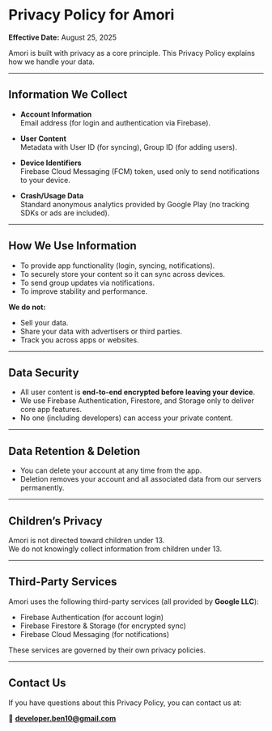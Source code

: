 # Privacy Policy for Amori

**Effective Date:** August 25, 2025  

Amori is built with privacy as a core principle. This Privacy Policy explains how we handle your data.

---

## Information We Collect

- **Account Information**  
  Email address (for login and authentication via Firebase).

- **User Content**  
  Metadata with User ID (for syncing), Group ID (for adding users).

- **Device Identifiers**  
  Firebase Cloud Messaging (FCM) token, used only to send notifications to your device.

- **Crash/Usage Data**  
  Standard anonymous analytics provided by Google Play (no tracking SDKs or ads are included).

---

## How We Use Information

- To provide app functionality (login, syncing, notifications).  
- To securely store your content so it can sync across devices.  
- To send group updates via notifications.  
- To improve stability and performance.  

**We do not:**  
- Sell your data.  
- Share your data with advertisers or third parties.  
- Track you across apps or websites.  

---

## Data Security

- All user content is **end-to-end encrypted before leaving your device**.  
- We use Firebase Authentication, Firestore, and Storage only to deliver core app features.  
- No one (including developers) can access your private content.  

---

## Data Retention & Deletion

- You can delete your account at any time from the app.  
- Deletion removes your account and all associated data from our servers permanently.  

---

## Children’s Privacy

Amori is not directed toward children under 13.  
We do not knowingly collect information from children under 13.  

---

## Third-Party Services

Amori uses the following third-party services (all provided by **Google LLC**):  

- Firebase Authentication (for account login)  
- Firebase Firestore & Storage (for encrypted sync)  
- Firebase Cloud Messaging (for notifications)  

These services are governed by their own privacy policies.  

---

## Contact Us

If you have questions about this Privacy Policy, you can contact us at:  

📧 **developer.ben10@gmail.com**  
